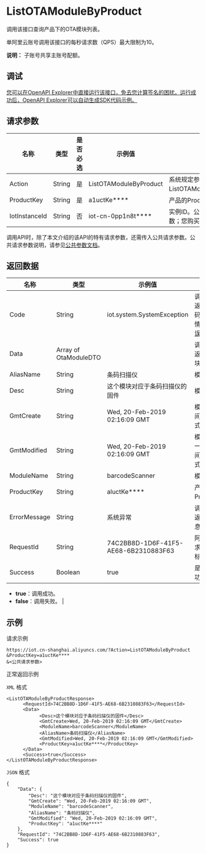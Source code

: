 # ListOTAModuleByProduct

调用该接口查询产品下的OTA模块列表。

单阿里云账号调用该接口的每秒请求数（QPS）最大限制为10。

**说明：** 子账号共享主账号配额。

## 调试

[您可以在OpenAPI Explorer中直接运行该接口，免去您计算签名的困扰。运行成功后，OpenAPI Explorer可以自动生成SDK代码示例。](https://api.aliyun.com/#product=Iot&api=ListOTAModuleByProduct&type=RPC&version=2018-01-20)

## 请求参数

|名称|类型|是否必选|示例值|描述|
|--|--|----|---|--|
|Action|String|是|ListOTAModuleByProduct|系统规定参数。取值：ListOTAModuleByProduct。 |
|ProductKey|String|是|a1uctKe\*\*\*\*|产品的ProductKey。 |
|IotInstanceId|String|否|iot-cn-0pp1n8t\*\*\*\*|实例ID。公共实例不传此参数；您购买的实例需传入。 |

调用API时，除了本文介绍的该API的特有请求参数，还需传入公共请求参数。公共请求参数说明，请参见[公共参数文档](~~30561~~)。

## 返回数据

|名称|类型|示例值|描述|
|--|--|---|--|
|Code|String|iot.system.SystemException|调用失败时，返回的错误码。错误码详情，请参见[错误码](~~87387~~)。 |
|Data|Array of OtaModuleDTO| |调用成功时，返回的OTA模块列表。 |
|AliasName|String|条码扫描仪|模块别名。 |
|Desc|String|这个模块对应于条码扫描仪的固件|模块描述。 |
|GmtCreate|String|Wed, 20-Feb-2019 02:16:09 GMT|模块创建时间，GMT格式。 |
|GmtModified|String|Wed, 20-Feb-2019 02:16:09 GMT|模块信息最后一次更新时间，GMT格式。 |
|ModuleName|String|barcodeScanner|模块名称。 |
|ProductKey|String|aluctKe\*\*\*\*|产品的ProductKey。 |
|ErrorMessage|String|系统异常|调用失败时，返回的出错信息。 |
|RequestId|String|74C2BB8D-1D6F-41F5-AE68-6B2310883F63|阿里云为该请求生成的唯一标识符。 |
|Success|Boolean|true|是否调用成功。

 -   **true**：调用成功。
-   **false**：调用失败。 |

## 示例

请求示例

```
https://iot.cn-shanghai.aliyuncs.com/?Action=ListOTAModuleByProduct
&ProductKey=a1uctKe****
&<公共请求参数>
```

正常返回示例

`XML` 格式

```
<ListOTAModuleByProductResponse>
      <RequestId>74C2BB8D-1D6F-41F5-AE68-6B2310883F63</RequestId>
      <Data>
            <Desc>这个模块对应于条码扫描仪的固件</Desc>
            <GmtCreate>Wed, 20-Feb-2019 02:16:09 GMT</GmtCreate>
            <ModuleName>barcodeScanner</ModuleName>
            <AliasName>条码扫描仪</AliasName>
            <GmtModified>Wed, 20-Feb-2019 02:16:09 GMT</GmtModified>
            <ProductKey>a1uctKe****</ProductKey>
      </Data>
      <Success>true</Success>
</ListOTAModuleByProductResponse>
```

`JSON` 格式

```
{
    "Data": {
        "Desc": "这个模块对应于条码扫描仪的固件",
        "GmtCreate": "Wed, 20-Feb-2019 02:16:09 GMT",
        "ModuleName": "barcodeScanner",
        "AliasName": "条码扫描仪",
        "GmtModified": "Wed, 20-Feb-2019 02:16:09 GMT",
        "ProductKey": "a1uctKe****"
    },
    "RequestId": "74C2BB8D-1D6F-41F5-AE68-6B2310883F63",
    "Success": true
}
```

